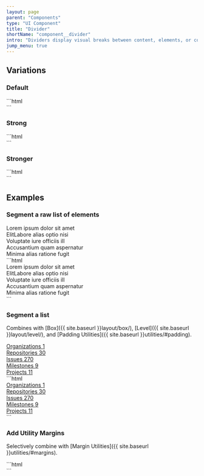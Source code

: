 ```yaml
---
layout: page
parent: "Components"
type: "UI Component"
title: "Divider"
shortName: "component__divider"
intro: "Dividers display visual breaks between content, elements, or components."
jump_menu: true
---
```


<div class="ds-preview">
  <div class="fsa-divider"></div>
</div>

## Variations

### Default
<div class="ds-preview">
  <div class="fsa-divider"></div>
</div>
```html
<div class="fsa-divider"></div>
```

### Strong
<div class="ds-preview">
  <div class="fsa-divider fsa-divider--strong"></div>
</div>
```html
<div class="fsa-divider fsa-divider--strong"></div>
```

### Stronger
<div class="ds-preview">
  <div class="fsa-divider fsa-divider--stronger"></div>
</div>
```html
<div class="fsa-divider fsa-divider--stronger"></div>
```

## Examples

### Segment a raw list of elements

<div class="ds-preview">
  <div class="fsa-divider fsa-divider--strong"></div>
  Lorem ipsum dolor sit amet
  <div class="fsa-divider fsa-divider--strong"></div>
  ElitLabore alias optio nisi
  <div class="fsa-divider fsa-divider--strong"></div>
  Voluptate iure officiis ill
  <div class="fsa-divider fsa-divider--strong"></div>
  Accusantium quam aspernatur
  <div class="fsa-divider fsa-divider--strong"></div>
  Minima alias ratione fugit
  <div class="fsa-divider fsa-divider--strong"></div>
</div>
```html
<div class="fsa-divider fsa-divider--strong"></div>
Lorem ipsum dolor sit amet
<div class="fsa-divider fsa-divider--strong"></div>
ElitLabore alias optio nisi
<div class="fsa-divider fsa-divider--strong"></div>
Voluptate iure officiis ill
<div class="fsa-divider fsa-divider--strong"></div>
Accusantium quam aspernatur
<div class="fsa-divider fsa-divider--strong"></div>
Minima alias ratione fugit
<div class="fsa-divider fsa-divider--strong"></div>
```

### Segment a list

Combines with [Box]({{ site.baseurl }}layout/box/), [Level]({{ site.baseurl }}layout/level/), and [Padding Utilities]({{ site.baseurl }}utilities/#padding).

<div class="ds-preview">
  <div class="fsa-box fsa-p--none">
    <a href="link.html" class="fsa-level fsa-level--justify-between fsa-p--xs fsa-p-l--s fsa-p-r--s">
      Organizations
      <span class="fsa-badge">1</span>
    </a>
    <div class="fsa-divider"></div>
    <a href="link.html" class="fsa-level fsa-level--justify-between fsa-p--xs fsa-p-l--s fsa-p-r--s">
      Repositories
      <span class="fsa-badge">30</span>
    </a>
    <div class="fsa-divider"></div>
    <a href="link.html" class="fsa-level fsa-level--justify-between fsa-p--xs fsa-p-l--s fsa-p-r--s">
      Issues
      <span class="fsa-badge">270</span>
    </a>
    <div class="fsa-divider"></div>
    <a href="link.html" class="fsa-level fsa-level--justify-between fsa-p--xs fsa-p-l--s fsa-p-r--s">
      Milestones
      <span class="fsa-badge">9</span>
    </a>
    <div class="fsa-divider"></div>
    <a href="link.html" class="fsa-level fsa-level--justify-between fsa-p--xs fsa-p-l--s fsa-p-r--s">
      Projects
      <span class="fsa-badge">11</span>
    </a>
  </div>
</div>
```html
<div class="fsa-box fsa-p--none">
  <a href="link.html" class="fsa-level fsa-level--justify-between fsa-p--xs fsa-p-l--s fsa-p-r--s">
    Organizations
    <span class="fsa-badge">1</span>
  </a>
  <div class="fsa-divider"></div>
  <a href="link.html" class="fsa-level fsa-level--justify-between fsa-p--xs fsa-p-l--s fsa-p-r--s">
    Repositories
    <span class="fsa-badge">30</span>
  </a>
  <div class="fsa-divider"></div>
  <a href="link.html" class="fsa-level fsa-level--justify-between fsa-p--xs fsa-p-l--s fsa-p-r--s">
    Issues
    <span class="fsa-badge">270</span>
  </a>
  <div class="fsa-divider"></div>
  <a href="link.html" class="fsa-level fsa-level--justify-between fsa-p--xs fsa-p-l--s fsa-p-r--s">
    Milestones
    <span class="fsa-badge">9</span>
  </a>
  <div class="fsa-divider"></div>
  <a href="link.html" class="fsa-level fsa-level--justify-between fsa-p--xs fsa-p-l--s fsa-p-r--s">
    Projects
    <span class="fsa-badge">11</span>
  </a>
</div>
```

### Add Utility Margins

Selectively combine with [Margin Utilities]({{ site.baseurl }}utilities/#margins).

<div class="ds-preview">
  <div class="fsa-divider fsa-m-b--xs"></div>
  <div class="fsa-divider fsa-m-b--s"></div>
  <div class="fsa-divider fsa-m-b--m"></div>
  <div class="fsa-divider fsa-m-b--l"></div>
  <div class="fsa-divider fsa-m-b--xl"></div>
  <div class="fsa-divider"></div>
</div>
```html
<div class="fsa-divider fsa-m-b--xs"></div>
<div class="fsa-divider fsa-m-b--s"></div>
<div class="fsa-divider fsa-m-b--m"></div>
<div class="fsa-divider fsa-m-b--l"></div>
<div class="fsa-divider fsa-m-b--xl"></div>
<div class="fsa-divider"></div>
```
